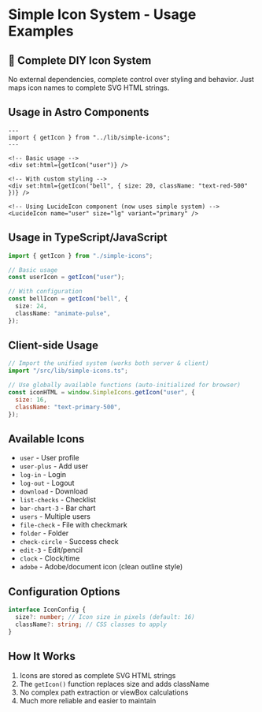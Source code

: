 # Simple Icon System - Usage Examples

## 🎯 Complete DIY Icon System

No external dependencies, complete control over styling and behavior. Just maps icon names to complete SVG HTML strings.

## Usage in Astro Components

```astro
---
import { getIcon } from "../lib/simple-icons";
---

<!-- Basic usage -->
<div set:html={getIcon("user")} />

<!-- With custom styling -->
<div set:html={getIcon("bell", { size: 20, className: "text-red-500" })} />

<!-- Using LucideIcon component (now uses simple system) -->
<LucideIcon name="user" size="lg" variant="primary" />
```

## Usage in TypeScript/JavaScript

```typescript
import { getIcon } from "./simple-icons";

// Basic usage
const userIcon = getIcon("user");

// With configuration
const bellIcon = getIcon("bell", {
  size: 24,
  className: "animate-pulse",
});
```

## Client-side Usage

```javascript
// Import the unified system (works both server & client)
import "/src/lib/simple-icons.ts";

// Use globally available functions (auto-initialized for browser)
const iconHTML = window.SimpleIcons.getIcon("user", {
  size: 16,
  className: "text-primary-500",
});
```

## Available Icons

- `user` - User profile
- `user-plus` - Add user
- `log-in` - Login
- `log-out` - Logout
- `download` - Download
- `list-checks` - Checklist
- `bar-chart-3` - Bar chart
- `users` - Multiple users
- `file-check` - File with checkmark
- `folder` - Folder
- `check-circle` - Success check
- `edit-3` - Edit/pencil
- `clock` - Clock/time
- `adobe` - Adobe/document icon (clean outline style)

## Configuration Options

```typescript
interface IconConfig {
  size?: number; // Icon size in pixels (default: 16)
  className?: string; // CSS classes to apply
}
```

## How It Works

1. Icons are stored as complete SVG HTML strings
2. The `getIcon()` function replaces size and adds className
3. No complex path extraction or viewBox calculations
4. Much more reliable and easier to maintain
